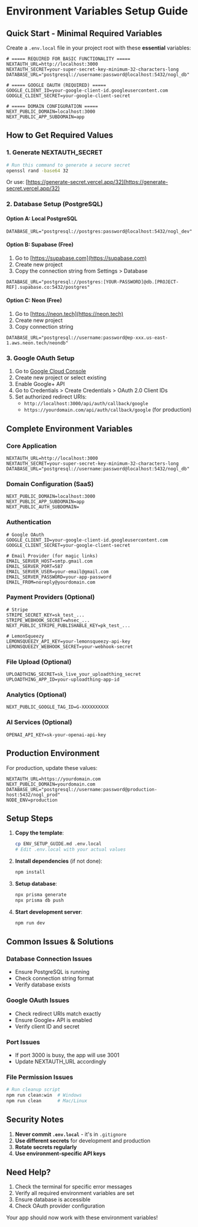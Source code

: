 # Environment Variables Setup Guide

## Quick Start - Minimal Required Variables

Create a `.env.local` file in your project root with these **essential** variables:

```env
# ===== REQUIRED FOR BASIC FUNCTIONALITY =====
NEXTAUTH_URL=http://localhost:3000
NEXTAUTH_SECRET=your-super-secret-key-minimum-32-characters-long
DATABASE_URL="postgresql://username:password@localhost:5432/nogl_db"

# ===== GOOGLE OAUTH (REQUIRED) =====
GOOGLE_CLIENT_ID=your-google-client-id.googleusercontent.com
GOOGLE_CLIENT_SECRET=your-google-client-secret

# ===== DOMAIN CONFIGURATION =====
NEXT_PUBLIC_DOMAIN=localhost:3000
NEXT_PUBLIC_APP_SUBDOMAIN=app
```

## How to Get Required Values

### 1. Generate NEXTAUTH_SECRET

```bash
# Run this command to generate a secure secret
openssl rand -base64 32
```

Or use: [https://generate-secret.vercel.app/32](https://generate-secret.vercel.app/32)

### 2. Database Setup (PostgreSQL)

#### Option A: Local PostgreSQL

```env
DATABASE_URL="postgresql://postgres:password@localhost:5432/nogl_dev"
```

#### Option B: Supabase (Free)

1. Go to [https://supabase.com](https://supabase.com)
2. Create new project
3. Copy the connection string from Settings > Database

```env
DATABASE_URL="postgresql://postgres:[YOUR-PASSWORD]@db.[PROJECT-REF].supabase.co:5432/postgres"
```

#### Option C: Neon (Free)

1. Go to [https://neon.tech](https://neon.tech)
2. Create new project
3. Copy connection string

```env
DATABASE_URL="postgresql://username:password@ep-xxx.us-east-1.aws.neon.tech/neondb"
```

### 3. Google OAuth Setup

1. Go to [Google Cloud Console](https://console.cloud.google.com/)
2. Create new project or select existing
3. Enable Google+ API
4. Go to Credentials > Create Credentials > OAuth 2.0 Client IDs
5. Set authorized redirect URIs:
   - `http://localhost:3000/api/auth/callback/google`
   - `https://yourdomain.com/api/auth/callback/google` (for production)

## Complete Environment Variables

### Core Application

```env
NEXTAUTH_URL=http://localhost:3000
NEXTAUTH_SECRET=your-super-secret-key-minimum-32-characters-long
DATABASE_URL="postgresql://username:password@localhost:5432/nogl_db"
```

### Domain Configuration (SaaS)

```env
NEXT_PUBLIC_DOMAIN=localhost:3000
NEXT_PUBLIC_APP_SUBDOMAIN=app
NEXT_PUBLIC_AUTH_SUBDOMAIN=
```

### Authentication

```env
# Google OAuth
GOOGLE_CLIENT_ID=your-google-client-id.googleusercontent.com
GOOGLE_CLIENT_SECRET=your-google-client-secret

# Email Provider (for magic links)
EMAIL_SERVER_HOST=smtp.gmail.com
EMAIL_SERVER_PORT=587
EMAIL_SERVER_USER=your-email@gmail.com
EMAIL_SERVER_PASSWORD=your-app-password
EMAIL_FROM=noreply@yourdomain.com
```

### Payment Providers (Optional)

```env
# Stripe
STRIPE_SECRET_KEY=sk_test_...
STRIPE_WEBHOOK_SECRET=whsec_...
NEXT_PUBLIC_STRIPE_PUBLISHABLE_KEY=pk_test_...

# LemonSqueezy
LEMONSQUEEZY_API_KEY=your-lemonsqueezy-api-key
LEMONSQUEEZY_WEBHOOK_SECRET=your-webhook-secret
```

### File Upload (Optional)

```env
UPLOADTHING_SECRET=sk_live_your_uploadthing_secret
UPLOADTHING_APP_ID=your-uploadthing-app-id
```

### Analytics (Optional)

```env
NEXT_PUBLIC_GOOGLE_TAG_ID=G-XXXXXXXXXX
```

### AI Services (Optional)

```env
OPENAI_API_KEY=sk-your-openai-api-key
```

## Production Environment

For production, update these values:

```env
NEXTAUTH_URL=https://yourdomain.com
NEXT_PUBLIC_DOMAIN=yourdomain.com
DATABASE_URL="postgresql://username:password@production-host:5432/nogl_prod"
NODE_ENV=production
```

## Setup Steps

1. **Copy the template**:

   ```bash
   cp ENV_SETUP_GUIDE.md .env.local
   # Edit .env.local with your actual values
   ```

2. **Install dependencies** (if not done):

   ```bash
   npm install
   ```

3. **Setup database**:

   ```bash
   npx prisma generate
   npx prisma db push
   ```

4. **Start development server**:

   ```bash
   npm run dev
   ```

## Common Issues & Solutions

### Database Connection Issues

- Ensure PostgreSQL is running
- Check connection string format
- Verify database exists

### Google OAuth Issues

- Check redirect URIs match exactly
- Ensure Google+ API is enabled
- Verify client ID and secret

### Port Issues

- If port 3000 is busy, the app will use 3001
- Update NEXTAUTH_URL accordingly

### File Permission Issues

```bash
# Run cleanup script
npm run clean:win  # Windows
npm run clean      # Mac/Linux
```

## Security Notes

1. **Never commit `.env.local`** - it's in `.gitignore`
2. **Use different secrets** for development and production
3. **Rotate secrets regularly**
4. **Use environment-specific API keys**

## Need Help?

1. Check the terminal for specific error messages
2. Verify all required environment variables are set
3. Ensure database is accessible
4. Check OAuth provider configuration

Your app should now work with these environment variables!
